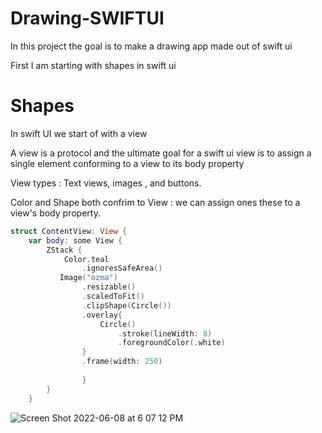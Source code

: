 # Drawing-SWIFTUI

In this project the goal is to make a drawing app made out of swift ui 

First I am starting with shapes in swift ui 

# Shapes 

In swift UI we start of with a view 

A view is a protocol and the ultimate goal for a swift ui view is to assign a single element 
conforming to a view  to its body property 

View types : Text views, images , and buttons.

Color and Shape both confrim to View : we can assign ones these to a view's body property. 

```swift
struct ContentView: View {
    var body: some View {
        ZStack {
            Color.teal
                .ignoresSafeArea()
           Image("ozma")
                .resizable()
                .scaledToFit()
                .clipShape(Circle())
                .overlay{
                    Circle()
                        .stroke(lineWidth: 8)
                        .foregroundColor(.white)
                }
                .frame(width: 250)
            
                }
        }
    }
```

![Screen Shot 2022-06-08 at 6 07 12 PM](https://user-images.githubusercontent.com/61983873/172732312-da0d11c2-8617-4c94-bc46-7c0ffe36f184.png)

